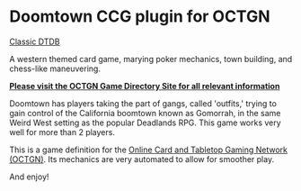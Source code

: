 Doomtown CCG plugin for OCTGN
=============================

[Classic DTDB](http://classic-dtdb.co)

A western themed card game, marying poker mechanics, town building, and chess-like maneuvering.

**[Please visit the OCTGN Game Directory Site for all relevant information](http://octgn.gamersjudgement.com/wordpress/doomtown/)**

Doomtown has players taking the part of gangs, called 'outfits,' trying to gain control of the California boomtown known as Gomorrah, in the same Weird West setting as the popular Deadlands RPG. This game works very well for more than 2 players.

This is a game definition for the [Online Card and Tabletop Gaming Network (OCTGN)](http://octgn.net). Its mechanics are very automated to allow for smoother play.

And enjoy!

